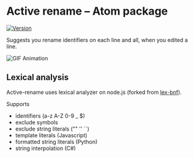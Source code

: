 # Active rename – Atom package

[![Version](https://user-images.githubusercontent.com/7994764/159639785-979ceda6-514c-405e-8bbd-c67de1bde2b9.svg)](https://atom.io/packages/active-rename)

Suggests you rename identifiers on each line and all, when you edited a line.

![GIF Animation](https://user-images.githubusercontent.com/7994764/159637058-d0c6b23e-4987-4913-b143-ee9f3748ef85.gif)

## Lexical analysis
Active-rename uses lexical analyzer on node.js (forked from [lex-bnf](https://github.com/takamin/lex-bnf)).

Supports
- identifiers (a-z A-Z 0-9 _ $)
- exclude symbols
- exclude string literals ("" '' ``)
- template literals (Javascript)
- formatted string literals (Python)
- string interpolation (C#)
